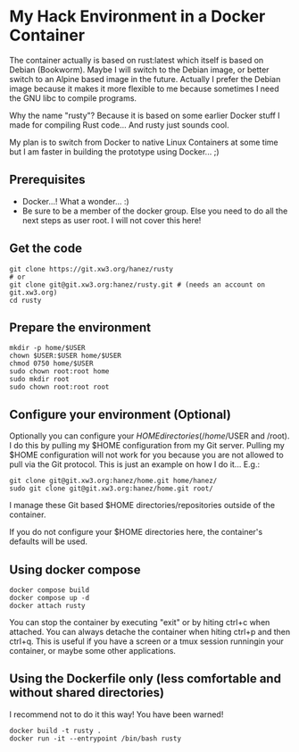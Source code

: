 # My Hack Environment in a Docker Container

The container actually is based on rust:latest which itself is based on Debian (Bookworm). Maybe I will switch to the Debian image, or better switch to an Alpine based image in the future. Actually I prefer the Debian image because it makes it more flexible to me because sometimes I need the GNU libc to compile programs.

Why the name "rusty"? Because it is based on some earlier Docker stuff I made for compiling Rust code... And rusty just sounds cool.

My plan is to switch from Docker to native Linux Containers at some time but I am faster in building the prototype using Docker... ;)

## Prerequisites

 * Docker...! What a wonder... :)
 * Be sure to be a member of the docker group. Else you need to do all the next steps as user root. I will not cover this here!

## Get the code

    git clone https://git.xw3.org/hanez/rusty
    # or
    git clone git@git.xw3.org:hanez/rusty.git # (needs an account on git.xw3.org)
    cd rusty

## Prepare the environment

    mkdir -p home/$USER
    chown $USER:$USER home/$USER
    chmod 0750 home/$USER
    sudo chown root:root home
    sudo mkdir root
    sudo chown root:root root

## Configure your environment (Optional)

Optionally you can configure your $HOME directories (/home/$USER and /root). I do this by pulling my $HOME configuration from my Git server. Pulling my $HOME configuration will not work for you because you are not allowed to pull via the Git protocol. This is just an example on how I do it... E.g.:

    git clone git@git.xw3.org:hanez/home.git home/hanez/
    sudo git clone git@git.xw3.org:hanez/home.git root/

I manage these Git based $HOME directories/repositories outside of the container.

If you do not configure your $HOME directories here, the container's defaults will be used.

## Using docker compose

    docker compose build
    docker compose up -d
    docker attach rusty 

You can stop the container by executing "exit" or by hiting ctrl+c when attached. You can always detache the container when hiting ctrl+p and then ctrl+q. This is useful if you have a screen or a tmux session runningin your container, or maybe some other applications.

## Using the Dockerfile only (less comfortable and without shared directories)

I recommend not to do it this way! You have been warned!

    docker build -t rusty .
    docker run -it --entrypoint /bin/bash rusty

